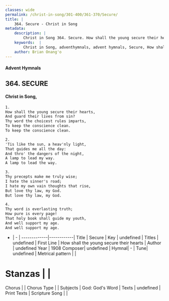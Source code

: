 ```yaml
---
classes: wide
permalink: /christ-in-song/301-400/361-370/Secure/
title: |
    364. Secure - Christ in Song
metadata:
    description: |
        Christ in Song 364. Secure. How shall the young secure their hearts, And guard their lives from sin? Thy word the choicest rules imparts, To keep the conscience clean. To keep the conscience clean.
    keywords:  |
        Christ in Song, adventhymnals, advent hymnals, Secure, How shall the young secure their hearts. 
    author: Brian Onang'o
---
```


#### Advent Hymnals
## 364. SECURE
####  Christ in Song,

```txt
1.
How shall the young secure their hearts,
And guard their lives from sin?
Thy word the choicest rules imparts,
To keep the conscience clean.
To keep the conscience clean.

2.
'Tis like the sun, a heav'nly light,
That guides me all the day:
And thro' the dangers of the night,
A lamp to lead my way.
A lamp to lead the way.

3.
Thy precepts make me truly wise;
I hate the sinner's road;
I hate my own vain thoughts that rise,
But love thy law, my God.
But love thy law, my God.

4.
Thy word is everlasting truth;
How pure is every page!
That holy book shall guide my youth,
And well support my age.
And well support my age.


```

- |   -  |
-------------|------------|
Title | Secure |
Key | undefined |
Titles | undefined |
First Line | How shall the young secure their hearts |
Author | undefined
Year | 1908
Composer| undefined |
Hymnal|  - |
Tune| undefined |
Metrical pattern | |
# Stanzas |  |
Chorus |  |
Chorus Type |  |
Subjects | God: God's Word |
Texts | undefined |
Print Texts | 
Scripture Song |  |
    
